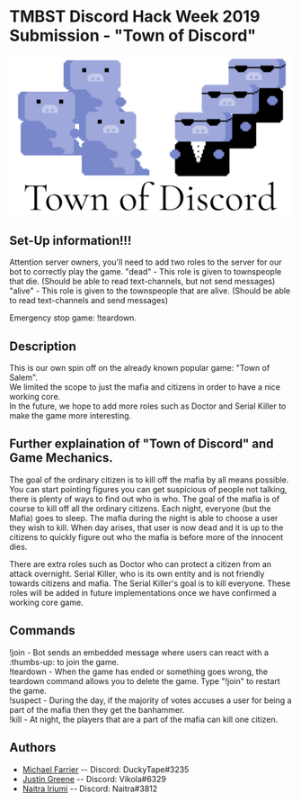 # TMBST Discord Hack Week 2019 Submission - "Town of Discord"
![TMBST Town of Discord Logo](src/main/java/com/github/tmbst/resources/town-of-discord.png)

## Set-Up information!!!
Attention server owners, you'll need to add two roles to the server for our bot to correctly play the game.
"dead" - This role is given to townspeople that die. (Should be able to read text-channels, but not send messages)
"alive" - This role is given to the townspeople that are alive. (Should be able to read text-channels and send messages)  

Emergency stop game: !teardown.


## Description
This is our own spin off on the already known popular game: "Town of Salem".  
We limited the scope to just the mafia and citizens in order to have a nice working core.  
In the future, we hope to add more roles such as Doctor and Serial Killer to make the game more interesting.

## Further explaination of "Town of Discord" and Game Mechanics.
The goal of the ordinary citizen is to kill off the mafia by all means possible. You can start pointing figures you can get suspicious of people not talking, there is plenty of ways to find out who is who. The goal of the mafia is of course to kill off all the ordinary citizens. Each night, everyone (but the Mafia) goes to sleep. The mafia during the night is able to choose a user they wish to kill. When day arises, that user is now dead and it is up to the citizens to quickly figure out who the mafia is before more of the innocent dies.  

There are extra roles such as Doctor who can protect a citizen from an attack overnight. Serial Killer, who is its own entity and is not friendly towards citizens and mafia. The Serial Killer's goal is to kill everyone. These roles will be added in future implementations once we have confirmed a working core game.

## Commands 
!join - Bot sends an embedded message where users can react with a :thumbs-up: to join the game.  
!teardown - When the game has ended or something goes wrong, the teardown command allows you to delete the game. Type "!join" to restart the game.  
!suspect <user> - During the day, if the majority of votes accuses a user for being a part of the mafia then they get the banhammer.  
!kill <user> - At night, the players that are a part of the mafia can kill one citizen.  

## Authors
 * [Michael Farrier](https://github.com/michaelFarrier) -- Discord: DuckyTape#3235
 * [Justin Greene](https://github.com/greenerino) -- Discord: Vikola#6329
 * [Naitra Iriumi](https://github.com/naitrai) -- Discord: Naitra#3812
